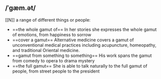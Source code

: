 ## /ˈɡæm.ət/
[[N]]
a range of different things or people:

- ==the whole gamut of== 
  In her stories she expresses the whole gamut of emotions, from happiness to sorrow
- ==cover a gamut==
  Alternative medicine covers a gamut of unconventional medical practices including acupuncture, homeopathy, and traditional Oriental medicine.
- ==gamut from something to something==
  His work spans the gamut from comedy to opera to drama mystery
- ==the full gamut==
  She is able to talk naturally to the full gamut of people, from street people to the president